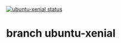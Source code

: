 [![ubuntu-xenial status](https://api.cirrus-ci.com/github/hilbix/cirrus.svg?branch=ubuntu-xenial)](https://cirrus-ci.com/github/hilbix/cirrus/ubuntu-xenial)

# branch ubuntu-xenial

